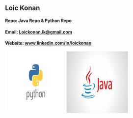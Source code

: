## Loic Konan

#### Repo: Java Repo & Python Repo

#### Email: Loickonan.lk@gmail.com

#### Website: www.linkedin.com/in/loickonan

<img src="pic.png" width="200" height= "200"><img src="pic1.jpg" width="200" height= "200">
